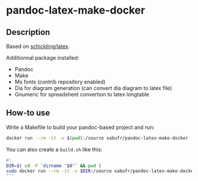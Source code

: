 pandoc-latex-make-docker
======

## Description

Based on [schickling/latex](https://github.com/schickling/dockerfiles/tree/master/latex).

Additionnal package installed:

 * Pandoc
 * Make
 * Ms fonts (contrib repository enabled)
 * Dia for diagram generation (can convert dia diagram to latex file)
 * Gnumeric for spreadsheet convertion to latex longtable

## How-to use

Write a Makefile to build your pandoc-based project and run:

```bash
docker run --rm -it -v $(pwd):/source xabufr/pandoc-latex-make-docker
```

You can also create a `build.sh` like this:

````bash
#!
DIR=$( cd -P `dirname "$0"` && pwd )
sudo docker run --rm -it -v $DIR:/source xabufr/pandoc-latex-make-docker
```
